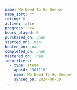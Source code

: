 ```yaml
---
name: We Need To Go Deeper
name_sort: ""
rating: 0
active: false
progress: new
hours_played: 0
purchased_on: .nan
started_on: .nan
beaten_on: .nan
completed_on: .nan
mastered_on: .nan
identifiers:
  - type: steam
    appid: "307110"
    name: We Need To Go Deeper
    synced_on: 2024-08-30
---
```

